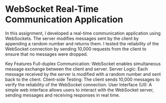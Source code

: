 # WebSocket Real-Time Communication Application
In this assignment, I developed a real-time communication application using WebSockets. The server modifies messages sent by the client by appending a random number and returns them. I tested the reliability of the WebSocket connection by sending 10,000 requests from the client to ensure that no messages were dropped.

Key Features
Full-duplex Communication: WebSocket enables simultaneous message exchange between the client and server.
Server Logic: Each message received by the server is modified with a random number and sent back to the client.
Client-side Testing: The client sends 10,000 messages to verify the reliability of the WebSocket connection.
User Interface (UI): A simple web interface allows users to interact with the WebSocket server, sending messages and receiving responses in real time.
